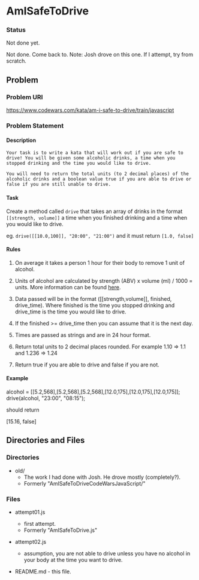 # AmISafeToDrive

### Status

Not done yet.

Not done. Come back to.
Note: Josh drove on this one. If I attempt, try from scratch.

## Problem

### Problem URl

https://www.codewars.com/kata/am-i-safe-to-drive/train/javascript

### Problem Statement

#### Description

```
Your task is to write a kata that will work out if you are safe to drive! You will be given some alcoholic drinks, a time when you stopped drinking and the time you would like to drive.

You will need to return the total units (to 2 decimal places) of the alcoholic drinks and a boolean value true if you are able to drive or false if you are still unable to drive.
```

#### Task

Create a method called `drive` that takes an array of drinks in the format `[[strength, volume]]` a time when you finished drinking and a time when you would like to drive.

eg. `drive([[10.0,100]], "20:00", "21:00")` and it must return `[1.0, false]`

#### Rules

1. On average it takes a person 1 hour for their body to remove 1 unit of alcohol.

2. Units of alcohol are calculated by strength (ABV) x volume (ml) / 1000 = units. More information can be found [here](https://www.nhs.uk/Live-well/alcohol-advice/calculating-alcohol-units/).

3. Data passed will be in the format ([[strength,volume]], finished, drive_time). Where finished is the time you stopped drinking and drive_time is the time you would like to drive.

4. If the finished >= drive_time then you can assume that it is the next day.

5. Times are passed as strings and are in 24 hour format.

6. Return total units to 2 decimal places rounded. For example 1.10 => 1.1 and 1.236 => 1.24

7. Return true if you are able to drive and false if you are not.

#### Example

alcohol = [[5.2,568],[5.2,568],[5.2,568],[12.0,175],[12.0,175],[12.0,175]];
drive(alcohol, "23:00", "08:15");

should return

[15.16, false]

## Directories and Files

### Directories

- old/
  - The work I had done with Josh. He drove mostly (completely?).
  - Formerly "AmISafeToDriveCodeWarsJavaScript/"

### Files

- attempt01.js

  - first attempt.
  - Formerly "AmISafeToDrive.js"

- attempt02.js

  - assumption, you are not able to drive unless you have no alcohol in your body at the time you want to drive.

- README.md - this file.
